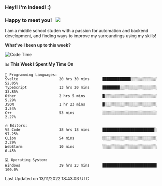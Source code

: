 ### Hey!! I'm Indeed! :) 

### Happy to meet you! &nbsp; ![](https://visitor-badge.glitch.me/badge?page_id=Indeedornot.Indeedornot)

I am a middle school studen with a passion for automation and backend development, and finding ways to improve my surroundings using my skills!

**What've I been up to this week?** 

<!--START_SECTION:waka-->
![Code Time](http://img.shields.io/badge/Code%20Time-623%20hrs%2021%20mins-blue)

📊 **This Week I Spent My Time On** 

```text
💬 Programming Languages: 
Svelte                   20 hrs 30 mins      █████████████░░░░░░░░░░░░   52.05% 
TypeScript               13 hrs 20 mins      ████████░░░░░░░░░░░░░░░░░   33.85% 
Other                    2 hrs 5 mins        █░░░░░░░░░░░░░░░░░░░░░░░░   5.29% 
JSON                     1 hr 23 mins        █░░░░░░░░░░░░░░░░░░░░░░░░   3.54% 
C++                      53 mins             ░░░░░░░░░░░░░░░░░░░░░░░░░   2.27%

🔥 Editors: 
VS Code                  38 hrs 18 mins      ████████████████████████░   97.25% 
CLion                    54 mins             ░░░░░░░░░░░░░░░░░░░░░░░░░   2.29% 
WebStorm                 10 mins             ░░░░░░░░░░░░░░░░░░░░░░░░░   0.45%

💻 Operating System: 
Windows                  39 hrs 23 mins      █████████████████████████   100.0%

```


 Last Updated on 13/11/2022 18:43:03 UTC
<!--END_SECTION:waka-->
